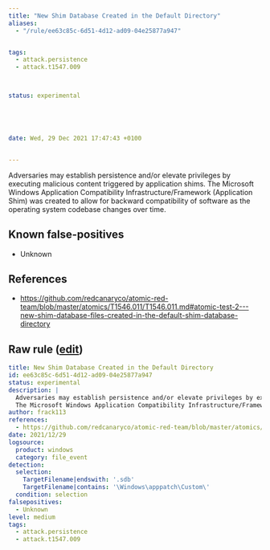 ```yaml
---
title: "New Shim Database Created in the Default Directory"
aliases:
  - "/rule/ee63c85c-6d51-4d12-ad09-04e25877a947"


tags:
  - attack.persistence
  - attack.t1547.009



status: experimental





date: Wed, 29 Dec 2021 17:47:43 +0100


---
```


Adversaries may establish persistence and/or elevate privileges by executing malicious content triggered by application shims.
The Microsoft Windows Application Compatibility Infrastructure/Framework (Application Shim) was created to allow for backward compatibility of software as the operating system codebase changes over time.


<!--more-->


## Known false-positives

* Unknown



## References

* https://github.com/redcanaryco/atomic-red-team/blob/master/atomics/T1546.011/T1546.011.md#atomic-test-2---new-shim-database-files-created-in-the-default-shim-database-directory


## Raw rule ([edit](https://github.com/SigmaHQ/sigma/edit/master/rules/windows/file_event/file_event_win_creation_new_shim_database.yml))
```yaml
title: New Shim Database Created in the Default Directory
id: ee63c85c-6d51-4d12-ad09-04e25877a947
status: experimental
description: | 
  Adversaries may establish persistence and/or elevate privileges by executing malicious content triggered by application shims.
  The Microsoft Windows Application Compatibility Infrastructure/Framework (Application Shim) was created to allow for backward compatibility of software as the operating system codebase changes over time.
author: frack113
references:
  - https://github.com/redcanaryco/atomic-red-team/blob/master/atomics/T1546.011/T1546.011.md#atomic-test-2---new-shim-database-files-created-in-the-default-shim-database-directory
date: 2021/12/29
logsource:
  product: windows
  category: file_event
detection:
  selection:
    TargetFilename|endswith: '.sdb'
    TargetFilename|contains: '\Windows\apppatch\Custom\'
  condition: selection 
falsepositives:
  - Unknown
level: medium
tags:
  - attack.persistence
  - attack.t1547.009

```
